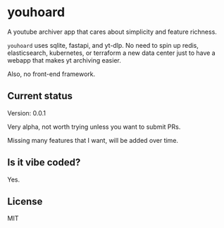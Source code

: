 # youhoard

A youtube archiver app that cares about simplicity and feature richness.

`youhoard` uses sqlite, fastapi, and yt-dlp. No need to spin up redis, elasticsearch, kubernetes, or terraform a new data center just to have a webapp that makes yt archiving easier. 

Also, no front-end framework. 

## Current status

Version: 0.0.1

Very alpha, not worth trying unless you want to submit PRs.

Missing many features that I want, will be added over time. 

## Is it vibe coded?

Yes.

## License

MIT